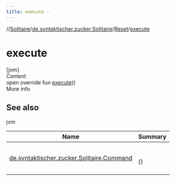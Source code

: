 ```yaml
---
title: execute -
---
```

//[Solitaire](../../index.md)/[de.syntaktischer.zucker.Solitaire](../index.md)/[Reset](index.md)/[execute](execute.md)



# execute  
[jvm]  
Content  
open override fun [execute](execute.md)()  
More info  


## See also  
  
jvm  
  
|  Name|  Summary| 
|---|---|
| <a name="de.syntaktischer.zucker.Solitaire/Reset/execute/#/PointingToDeclaration/"></a>[de.syntaktischer.zucker.Solitaire.Command](../-command/execute.md)| <a name="de.syntaktischer.zucker.Solitaire/Reset/execute/#/PointingToDeclaration/"></a><br><br>()<br><br>
  
  



